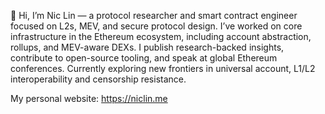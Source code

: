 👋 Hi, I’m Nic Lin — a protocol researcher and smart contract engineer focused on L2s, MEV, and secure protocol design. I’ve worked on core infrastructure in the Ethereum ecosystem, including account abstraction, rollups, and MEV-aware DEXs. I publish research-backed insights, contribute to open-source tooling, and speak at global Ethereum conferences. Currently exploring new frontiers in universal account, L1/L2 interoperability and censorship resistance.

My personal website: https://niclin.me
